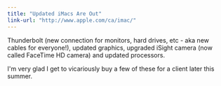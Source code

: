 ```yaml
---
title: "Updated iMacs Are Out"
link-url: "http://www.apple.com/ca/imac/"
---
```

<p>Thunderbolt (new connection for monitors, hard drives, etc - aka new cables for everyone!), updated graphics, upgraded iSight camera (now called FaceTime HD camera) and updated processors.</p>
<p>I'm very glad I get to vicariously buy a few of these for a client later this summer.</p>
